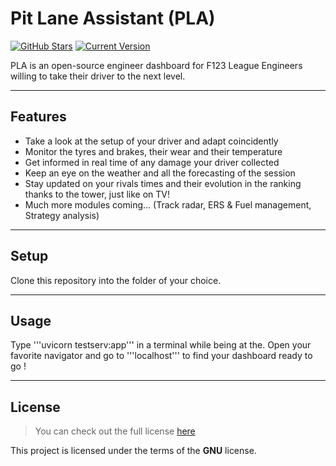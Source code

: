 Pit Lane Assistant (PLA)
============
[![GitHub Stars](https://img.shields.io/github/stars/Alecsou/pitlaneassistant.svg)](https://github.com/Alecsou/pitlaneassistant/stargazers)  [![Current Version](https://img.shields.io/badge/version-0.0.1-limegreen.svg)](https://github.com/Alecsou/pitlaneassistant) 

PLA is an open-source engineer dashboard for F123 League Engineers willing to take their driver to the next level.

---

## Features
- Take a look at the setup of your driver and adapt coincidently
- Monitor the tyres and brakes, their wear and their temperature
- Get informed in real time of any damage your driver collected
- Keep an eye on the weather and all the forecasting of the session
- Stay updated on your rivals times and their evolution in the ranking thanks to the tower, just like on TV!
- Much more modules coming... (Track radar, ERS & Fuel management, Strategy analysis)

---

## Setup

Clone this repository into the folder of your choice.

---

## Usage

Type '''uvicorn testserv:app''' in a terminal while being at the. 
Open your favorite navigator and go to '''localhost''' to find your dashboard ready to go !

---

## License
>You can check out the full license [here](https://github.com/Alecsou/pitlaneassistant/blob/main/LICENSE)

This project is licensed under the terms of the **GNU** license.
